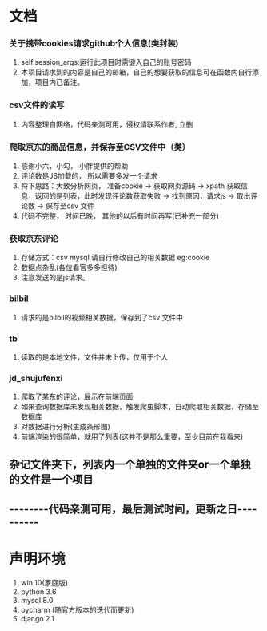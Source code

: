 文档
===
### 关于携带cookies请求github个人信息(类封装)
1. self.session_args:运行此项目时需键入自己的账号密码
2. 本项目请求到的内容是自己的邮箱，自己的想要获取的信息可在函数内自行添加，项目内已备注。

### csv文件的读写
1. 内容整理自网络，代码亲测可用，侵权请联系作者, 立删

### 爬取京东的商品信息，并保存至CSV文件中（类）
1. 感谢小六，小勾， 小胖提供的帮助
2. 评论数是JS加载的， 所以需要多发一个请求
3. 捋下思路：大致分析网页， 准备cookie -> 获取网页源码 -> xpath 获取信息，返回的是列表，此时发现评论数获取失败 ->
找到原因，请求js -> 取出评论数 -> 保存至csv 文件
4. 代码不完整， 时间已晚， 其他的以后有时间再写(已补充一部分)

### 获取京东评论
1. 存储方式：csv mysql 请自行修改自己的相关数据 eg:cookie
2. 数据点杂乱(各位看官多多担待)
3. 注意发送的是js请求。

### bilbil
1. 请求的是bilbil的视频相关数据，保存到了csv 文件中

### tb
1. 读取的是本地文件，文件并未上传，仅用于个人

### jd_shujufenxi
1. 爬取了某东的评论，展示在前端页面
2. 如果查询数据库未发现相关数据，触发爬虫脚本，自动爬取相关数据，存储至数据库
3. 对数据进行分析(生成条形图)
4. 前端渲染的很简单，就用了列表(这并不是那么重要，至少目前在我看来)


## 杂记文件夹下，列表内一个单独的文件夹or一个单独的文件是一个项目
## --------代码亲测可用，最后测试时间，更新之日----------


# 声明环境
1. win 10(家庭版)
2. python 3.6
3. mysql 8.0
4. pycharm (随官方版本的迭代而更新)
5. django 2.1







